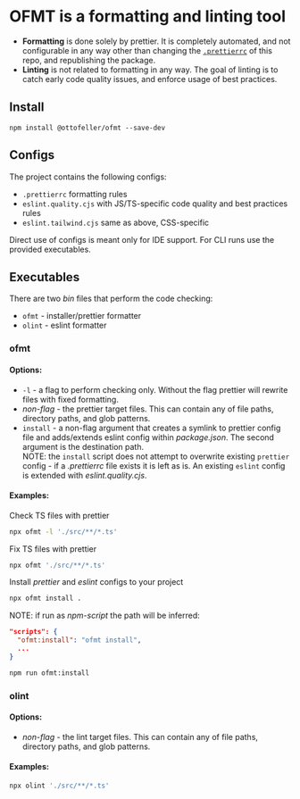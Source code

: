 # OFMT is a formatting and linting tool

* **Formatting** is done solely by prettier. It is completely automated, and not configurable in any way other than changing the [`.prettierrc`](https://github.com/quesabe/ofmt/blob/add-readme/package.json) of this repo, and republishing the package.
* **Linting** is not related to formatting in any way. The goal of linting is to catch early code quality issues, and enforce usage of best practices.

## Install

```shell
npm install @ottofeller/ofmt --save-dev
```

## Configs

The project contains the following configs:
- `.prettierrc` formatting rules
- `eslint.quality.cjs` with JS/TS-specific code quality and best practices rules
- `eslint.tailwind.cjs` same as above, CSS-specific

Direct use of configs is meant only for IDE support. For CLI runs use the provided executables.

## Executables

There are two _bin_ files that perform the code checking:
- `ofmt` - installer/prettier formatter
- `olint` - eslint formatter

### ofmt

#### Options:
- `-l` - a flag to perform checking only. Without the flag prettier will rewrite files with fixed formatting.
- _non-flag_ - the prettier target files. This can contain any of file paths, directory paths, and glob patterns.
- `install` - a non-flag argument that creates a symlink to prettier config file and adds/extends eslint config within _package.json_. The second argument is the destination path.\
NOTE: the `install` script does not attempt to overwrite existing `prettier` config - if a _.prettierrc_ file exists it is left as is. An existing `eslint` config is extended with _eslint.quality.cjs_.

#### Examples:

Check TS files with prettier
```bash
npx ofmt -l './src/**/*.ts'
```

Fix TS files with prettier
```bash
npx ofmt './src/**/*.ts'
```

Install _prettier_ and _eslint_ configs to your project
```bash
npx ofmt install .
```
NOTE: if run as _npm-script_ the path will be inferred:
```json
"scripts": {
  "ofmt:install": "ofmt install",
  ...
}
```
```bash
npm run ofmt:install
```

### olint

#### Options:
- _non-flag_ - the lint target files. This can contain any of file paths, directory paths, and glob patterns.

#### Examples:
```bash
npx olint './src/**/*.ts'
```
